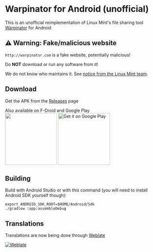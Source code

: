 # Warpinator for Android (unofficial)

This is an unofficial reimplementation of Linux Mint's file sharing tool [Warpinator](https://github.com/linuxmint/warpinator) for Android.

## ⚠️ Warning: Fake/malicious website

`http://warpinator.com` is a fake website, potentially malicious!

Do **NOT** download or run any software from it!

We do not know who maintains it. See [notice from the Linux Mint team](https://github.com/linuxmint/warpinator?tab=readme-ov-file#%EF%B8%8F-warning-fakemalicious-website).

## Download
Get the APK from the [Releases](https://github.com/slowscript/warpinator-android/releases) page

Also available on F-Droid and Google Play  
<a href='https://f-droid.org/en/packages/slowscript.warpinator'><img src='https://fdroid.gitlab.io/artwork/badge/get-it-on.png' width='170px'/></a>
<a href='https://play.google.com/store/apps/details?id=slowscript.warpinator'><img alt='Get it on Google Play' src='https://play.google.com/intl/en_us/badges/static/images/badges/en_badge_web_generic.png' width="170px"/></a>

## Building

Build with Android Studio or with this command (you will need to install Android SDK yourself though):

```
export ANDROID_SDK_ROOT=$HOME/Android/Sdk
./gradlew :app:assembleDebug
```

## Translations

Translations are now being done through [Weblate](https://hosted.weblate.org/projects/warpinator-android/)

[![Weblate](https://hosted.weblate.org/widgets/warpinator-android/-/app/88x31-white.png)](https://hosted.weblate.org/engage/warpinator-android/)
